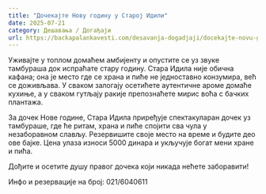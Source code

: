```yaml
---
title: "Дочекајте Нову годину у Старој Идили"
date: 2025-07-21
category: Дешавања / Догађаји
url: https://backapalankavesti.com/desavanja-dogadjaji/docekajte-novu-godinu-u-staroj-idili/
---
```


Уживајте у топлом домаћем амбијенту и опустите се уз звуке тамбураша док испраћате стару годину. Стара Идила није обична кафана; она је место где се храна и пиће не једноставно конзумира, већ се доживљава. У сваком залогају осетићете аутентичне ароме домаће кухиње, а у сваком гутљају ракије препознаћете мирис воћа с бачких плантажа.

За дочек Нове године, Стара Идила приређује спектакуларан дочек уз тамбураше, где ће ритам, храна и пиће спојити сва чула у незаборавном слављу. Резервишите своје место на време и будите део ове бајке. Цена улаза износи 5000 динара и укључује богат мени хране и пића.

Дођите и осетите душу правог дочека који никада нећете заборавити!

Инфо и резервације на број: 021/6040611
